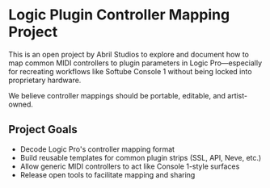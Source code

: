 # Logic Plugin Controller Mapping Project

This is an open project by Abril Studios to explore and document how to map common MIDI controllers to plugin parameters in Logic Pro—especially for recreating workflows like Softube Console 1 without being locked into proprietary hardware.

We believe controller mappings should be portable, editable, and artist-owned.

## Project Goals

- Decode Logic Pro's controller mapping format
- Build reusable templates for common plugin strips (SSL, API, Neve, etc.)
- Allow generic MIDI controllers to act like Console 1-style surfaces
- Release open tools to facilitate mapping and sharing

